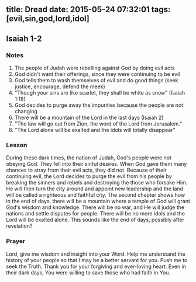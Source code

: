 title: Dread
date: 2015-05-24 07:32:01
tags: [evil,sin,god,lord,idol]
---

## Isaiah 1-2

### Notes

1. The people of Judah were rebelling against God by doing evil acts
2. God didn't want their offerings, since they were continuing to be evil
3. God tells them to wash themselves of evil and do good things (seek justice, encourage, defend the meek)
4. "Though your sins are like scarlet, they shall be white as snow" (Isaiah 1:18)
5. God decides to purge away the impurities because the people are not changing
6. There will be a mountain of the Lord in the last days (Isaiah 2)
7. "The law will go out from Zion, the word of the Lord from Jerusalem."
8. "The Lord alone will be exalted and the idols will totally disappear"

### Lesson

During these dark times, the nation of Judah, God's people were not obeying God. They fell into their sinful desires. When God gave them many chances to stray from their evil acts, they did not. Because of their continuing evil, the Lord decides to purge the evil from his people by breaking the sinners and rebels and destroying the those who forsake Him. He will then turn the city around and appoint new leadership and the land will be called a righteous and faithful city. The second chapter shows how in the end of days, there will be a mountain where a temple of God will grant God's wisdom and knowledge. There will be no war, and He will judge the nations and settle disputes for people. There will be no more idols and the Lord will be exalted alone. This sounds like the end of days, possibly after revelation?

### Prayer

Lord, give me wisdom and insight into your Word. Help me understand the history of your people so that I may be a better servant for you. Push me to seek the Truth. Thank you for your forgiving and ever-loving heart. Even in their dark days, You were willing to save those who had faith in You.